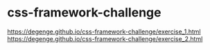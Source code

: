 # css-framework-challenge
https://degenge.github.io/css-framework-challenge/exercise_1.html <br/>
https://degenge.github.io/css-framework-challenge/exercise_2.html <br/>